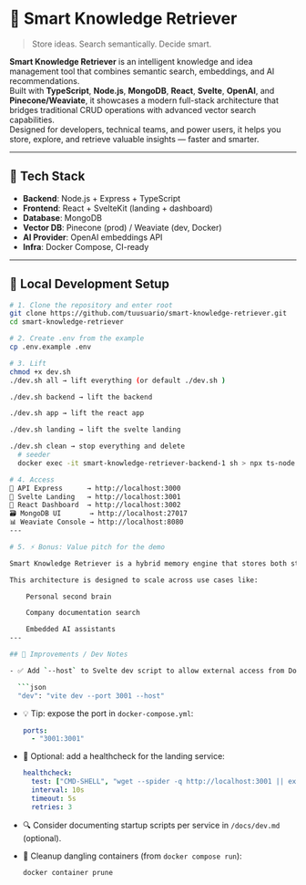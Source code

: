 # 🧠 Smart Knowledge Retriever

> Store ideas. Search semantically. Decide smart.

**Smart Knowledge Retriever** is an intelligent knowledge and idea management tool that combines semantic search, embeddings, and AI recommendations.  
Built with **TypeScript**, **Node.js**, **MongoDB**, **React**, **Svelte**, **OpenAI**, and **Pinecone/Weaviate**, it showcases a modern full-stack architecture that bridges traditional CRUD operations with advanced vector search capabilities.  
Designed for developers, technical teams, and power users, it helps you store, explore, and retrieve valuable insights — faster and smarter.

---

## 🚀 Tech Stack

- **Backend**: Node.js + Express + TypeScript  
- **Frontend**: React + SvelteKit (landing + dashboard)  
- **Database**: MongoDB  
- **Vector DB**: Pinecone (prod) / Weaviate (dev, Docker)  
- **AI Provider**: OpenAI embeddings API  
- **Infra**: Docker Compose, CI-ready  

---

## 🧪 Local Development Setup

```bash
# 1. Clone the repository and enter root
git clone https://github.com/tuusuario/smart-knowledge-retriever.git
cd smart-knowledge-retriever

# 2. Create .env from the example
cp .env.example .env

# 3. Lift 
chmod +x dev.sh
./dev.sh all → lift everything (or default ./dev.sh )

./dev.sh backend → lift the backend

./dev.sh app → lift the react app

./dev.sh landing → lift the svelte landing

./dev.sh clean → stop everything and delete 
  # seeder
  docker exec -it smart-knowledge-retriever-backend-1 sh > npx ts-node src/seeder.ts

# 4. Access
🧠 API Express      → http://localhost:3000
🎯 Svelte Landing   → http://localhost:3001
🔧 React Dashboard  → http://localhost:3002
🗃️ MongoDB UI       → http://localhost:27017
📊 Weaviate Console → http://localhost:8080
---

# 5. ⚡ Bonus: Value pitch for the demo

Smart Knowledge Retriever is a hybrid memory engine that stores both structured and vectorized knowledge. It allows ingesting notes or documents, vectorizes them using OpenAI embeddings via Weaviate, and supports intelligent querying based on semantic similarity.

This architecture is designed to scale across use cases like:

    Personal second brain

    Company documentation search

    Embedded AI assistants
---

## 🔧 Improvements / Dev Notes

- ✅ Add `--host` to Svelte dev script to allow external access from Docker:

  ```json
  "dev": "vite dev --port 3001 --host"
  ```

- 💡 Tip: expose the port in `docker-compose.yml`:

  ```yaml
  ports:
    - "3001:3001"
  ```

- 🧪 Optional: add a healthcheck for the landing service:

  ```yaml
  healthcheck:
    test: ["CMD-SHELL", "wget --spider -q http://localhost:3001 || exit 1"]
    interval: 10s
    timeout: 5s
    retries: 3
  ```

- 🔍 Consider documenting startup scripts per service in `/docs/dev.md` (optional).

- 🧼 Cleanup dangling containers (from `docker compose run`):

  ```bash
  docker container prune
  ```

